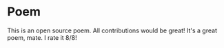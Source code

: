 # Poem
This is an open source poem. All contributions would be great!
It's a great poem, mate. I rate it 8/8!
